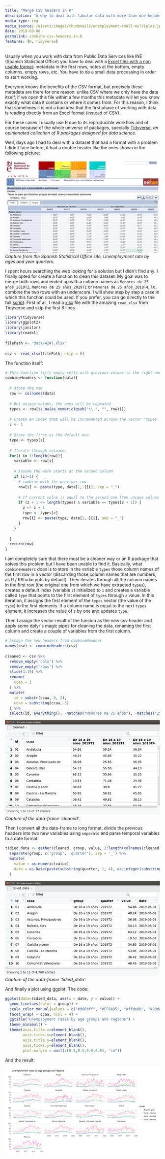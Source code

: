 ```yaml
---
title: "Merge CSV headers in R"
description: "A way to deal with tabular data with more than one header"
media_type: img
media_source: /assets/images/thumbnails/unemployment-small-multiples.jpg
date: 2019-08-08
permalink: combine-csv-headers-in-R
features: [R, Tidyverse]
---
```


Usually when you work with data from Public Data Services like INE (Spanish Statistical Office) you have to deal with a [Excel files with a non usable format](http://www.ine.es/jaxiT3/Tabla.htm?t=4247): metadata in the first rows, notes at the bottom, empty columns, empty rows, etc. You have to do a small data processing in order to start working.

Everyone knows the benefits of the CSV format, but precisely these metadata are there for one reason: unlike CSV where we only have the data itself, if we open this file within a few months this metadata will let you know exactly what data it contains or where it comes from. For this reason, I think that sometimes it is not a bad idea that the first phase of working with data is reading directly from an Excel format (instead of CSV).

For these cases I usually use R due to its reproducible workflow and of course because of the whole universe of packages, specially [Tidyverse](https://www.tidyverse.org/), _an opinionated collection of R packages designed for data science_.

Well, days ago I had to deal with a dataset that had a format with a problem I didn't face before, it had a double header like the ones shown in the following picture:

![image](/assets/images/www.ine.es_jaxiT3_Datos.htm_t=4247.jpg)
_Capture from the Spanish Statistical Office site. Unemployment rate by ages and year quarters._

I spent hours searching the web looking for a solution but I didn't find any. I finally opted for create a function to clean this dataset.
My goal was to merge both rows and ended up with a column names as `Menores de 25 años_2019T2`, `Menores de 25 años_2019T1` or `Menores de 25 años_2018T4`, i.e. combine the two rows with an underscore. I will show step by step a case in which this function could be used. If you prefer, you can go directly to the full [script](https://gist.github.com/LuisSevillano/42ee0de0695ec504b97152da5f971240).
First of all, I read a [xlsx](http://www.ine.es/jaxiT3/Tabla.htm?t=4247) file with the amazing `read_xlsx` from Tidyverse and skip the first 6 lines.

```R
library(tidyverse)
library(ggplot2)
library(janitor)
library(readxl)

filePath <- "data/4247.xlsx"

csv <- read_xlsx(filePath, skip = 6)
```

The function itself:

```R
# This function fills empty cells with previous values to the right and then combine them with the row above
combineHeaders <- function(data){

  # store the row
  row <- colnames(data)

  # Get unique values, the ones will be repeated
  types <- row[is.na(as.numeric(gsub("\\.", "", row)))]

  # Create an index that will be incremented across the vector 'types'
  z <- 1

  # Store the first as the default one
  type <- types[z]

  # Iterate through colnames
  for(i in 1:length(row)){
    variable <- row[i]

    # Assume the work starts at the second column
    if (i!=1) {
      # combine with the previous row
      row[i] <- paste(type, data[1, ][i], sep = "_")

      # If current value is equal to the second one from unique values it updates the default value
      if (z + 1 <= length(types) & variable == types[z + 1]) {
        z <- z + 1
        type <- types[z]
        row[i] <- paste(type, data[1, ][i], sep = "_")
      }
    }

  }
  return(row)
}
```

I am completely sure that there must be a cleaner way or an R package that solves this problem but I have been unable to find it.
Basically, what `combineHeaders` does is to store in the variable `types` those column names of the first row in a vector (discarding those column names that are numbers, as R / RStudio puts by default).
Then iterates through all the column names in the first row (the original one from which we have extracted `types`), creates a default index (variable `z`) initialized to `1` and creates a variable called `type` that points to the first element of `types` through `z` value.
In this iteration, it assigns the first element of the `types` vector (the value of the `type`) to the first elements. If a column name is equal to the next `types` element, it increases the value of `z` by one and updates `type`.

Then I assign the vector result of the funcion as the new csv header and apply some dplyr's magic pipes for cleaning the data, renaming the first column and create a couple of variables from the first column.

```R
# Assign the new headers from combineHeaders
names(csv) <- combineHeaders(csv)

cleaned <- csv %>%
  remove_empty('cols') %>%
  remove_empty('rows') %>%
  slice(3:19) %>%
  rename(
    ccaa = 1
  ) %>%
  mutate(
    id = substr(ccaa, 0, 2),
    ccaa = substring(ccaa, 3)
  ) %>%
  select(id, everything(), -matches("Menores de 25 años"), -matches("25 y más años"))

```

![image](/assets/images/rstudio_cleaned.png)
_Capture of the data-frame 'cleaned'._

Then I convert all the data-frame to long format, divide the previous headers into two new variables using `separate` and parse temporal variables to a date format:

```R
tidied_data <- gather(cleaned, group, value, 3:length(colnames(cleaned))) %>%
  separate(group, c('group', 'quarter'), sep = '_') %>%
  mutate(
    value = as.numeric(value),
    date = as.Date(paste(substring(quarter, 1, 4), as.integer(substring(quarter, 6, 7)) * 3, 1, sep = "-"))
  )
```

![image](/assets/images/rstudio_tidied.png)
_Capture of the data-frame 'tidied_data'._

And finally a plot using ggplot. The code:

```R
ggplot(data=tidied_data, aes(x = date, y = value)) +
  geom_line(aes(color = group)) +
  scale_color_manual(values = c("#966bff", "#FF6AD5", "#ffde8b", "#20de8b")) + # Color scale by vapeplot
  facet_wrap( ~ ccaa, ncol = 4) +
  ggtitle("Unemployment rates by age groups and regions") +
  theme_minimal() +
  theme(axis.title.x=element_blank(),
        axis.ticks.x=element_blank(),
        axis.title.y=element_blank(),
        axis.ticks.y=element_blank(),
        plot.margin = unit(c(0.5,0.5,0.5,0.5), "cm"))
```

And the result:

![image](/assets/images/unemployment-small-multiples.svg)
